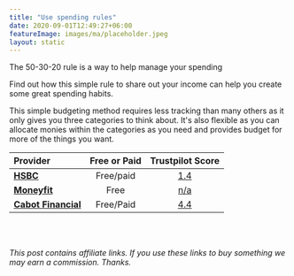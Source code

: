 ```yaml
---
title: "Use spending rules"
date: 2020-09-01T12:49:27+06:00
featureImage: images/ma/placeholder.jpeg
layout: static
---
```


The 50-30-20 rule is a way to help manage your spending

Find out how this simple rule to share out your income can help you create some great spending habits.

This simple budgeting method requires less tracking than many others as it only gives you three categories to think about. It's also flexible as you can allocate monies within the categories as you need and provides budget for more of the things you want.

| Provider      | Free or Paid  |  Trustpilot Score  |
| :-----------          | :--------------:      |  :--------------:         |
| [**HSBC**](https://www.hsbc.co.uk/financial-fitness/everyday-budgeting/spending-your-income/) | Free/paid | [1.4](https://www.trustpilot.com/review/www.hsbc.co.uk) | 
| [**Moneyfit**](https://www.moneyfit.org/50-30-20-budget-calculator/) | Free | [n/a](n/a) | 
| [**Cabot Financial**](https://www.cabotfinancial.co.uk/money-management/money-management/what-are-the-benefits-of-budgeting) | Free/Paid | [4.4](https://www.trustpilot.com/review/www.cabotfinancial.co.uk) | 
  

<br/><br/>

*This post contains affiliate links. If you use these links to buy something we may
earn a commission. Thanks.*






